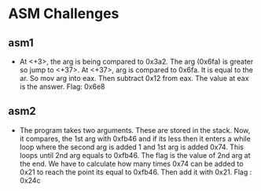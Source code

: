 # ASM Challenges
## asm1
-	At <+3>, the arg is being compared to 0x3a2. The arg (0x6fa) is greater so jump to <+37>. At <+37>, arg is compared to 0x6fa. It is equal to the ar. So mov arg into eax. Then subtract 0x12 from eax. The value at eax is the answer.
Flag: 0x6e8
## asm2
-	The program takes two arguments. These are stored in the stack. Now, it compares, the 1st arg with 0xfb46 and if its less then it enters a while loop where the second arg is added 1 and 1st arg is added 0x74. This loops until 2nd arg equals to 0xfb46. The flag is the value of 2nd arg at the end. We have to calculate how many times 0x74 can be added to 0x21 to reach the point its equal to 0xfb46. Then add it with 0x21.
Flag : 0x24c
